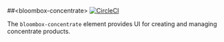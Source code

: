 
##&lt;bloombox-concentrate&gt;  [![CircleCI](https://circleci.com/gh/Bloombox/bloombox-concentrate.svg?style=svg&circle-token=56204417c07cfcfc79b93c9105b465fde7cf5b6c)](https://circleci.com/gh/Bloombox/bloombox-concentrate)

The `bloombox-concentrate` element provides UI for creating and managing concentrate products.
